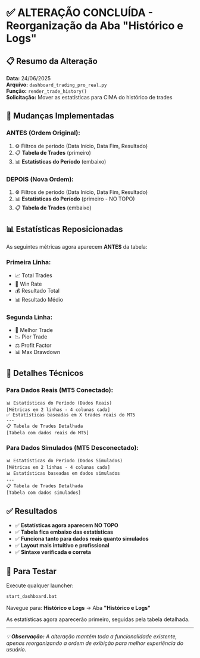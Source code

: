 # ✅ ALTERAÇÃO CONCLUÍDA - Reorganização da Aba "Histórico e Logs"

## 📋 **Resumo da Alteração**

**Data:** 24/06/2025  
**Arquivo:** `dashboard_trading_pro_real.py`  
**Função:** `render_trade_history()`  
**Solicitação:** Mover as estatísticas para CIMA do histórico de trades

## 🔄 **Mudanças Implementadas**

### **ANTES** (Ordem Original):
1. ⚙️ Filtros de período (Data Início, Data Fim, Resultado)
2. 📋 **Tabela de Trades** (primeiro)
3. 📊 **Estatísticas do Período** (embaixo)

### **DEPOIS** (Nova Ordem):
1. ⚙️ Filtros de período (Data Início, Data Fim, Resultado)
2. 📊 **Estatísticas do Período** (primeiro - NO TOPO)
3. 📋 **Tabela de Trades** (embaixo)

## 📊 **Estatísticas Reposicionadas**

As seguintes métricas agora aparecem **ANTES** da tabela:

### **Primeira Linha:**
- 📈 Total Trades
- 🎯 Win Rate
- 💰 Resultado Total  
- 📊 Resultado Médio

### **Segunda Linha:**
- 🥇 Melhor Trade
- 📉 Pior Trade
- ⚖️ Profit Factor
- 📊 Max Drawdown

## 🔧 **Detalhes Técnicos**

### **Para Dados Reais (MT5 Conectado):**
```
📊 Estatísticas do Período (Dados Reais)
[Métricas em 2 linhas - 4 colunas cada]
✅ Estatísticas baseadas em X trades reais do MT5
---
📋 Tabela de Trades Detalhada
[Tabela com dados reais do MT5]
```

### **Para Dados Simulados (MT5 Desconectado):**
```
📊 Estatísticas do Período (Dados Simulados)
[Métricas em 2 linhas - 4 colunas cada]
📊 Estatísticas baseadas em dados simulados
---
📋 Tabela de Trades Detalhada
[Tabela com dados simulados]
```

## ✅ **Resultados**

- ✅ **Estatísticas agora aparecem NO TOPO**
- ✅ **Tabela fica embaixo das estatísticas**
- ✅ **Funciona tanto para dados reais quanto simulados**
- ✅ **Layout mais intuitivo e profissional**
- ✅ **Sintaxe verificada e correta**

## 🚀 **Para Testar**

Execute qualquer launcher:
```bash
start_dashboard.bat
```

Navegue para:
**Histórico e Logs** → Aba **"Histórico e Logs"**

As estatísticas agora aparecerão primeiro, seguidas pela tabela detalhada.

---

*💡 **Observação:** A alteração mantém toda a funcionalidade existente, apenas reorganizando a ordem de exibição para melhor experiência do usuário.*
